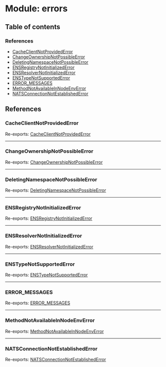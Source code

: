 # Module: errors

## Table of contents

### References

- [CacheClientNotProvidedError](errors.md#cacheclientnotprovidederror)
- [ChangeOwnershipNotPossibleError](errors.md#changeownershipnotpossibleerror)
- [DeletingNamespaceNotPossibleError](errors.md#deletingnamespacenotpossibleerror)
- [ENSRegistryNotInitializedError](errors.md#ensregistrynotinitializederror)
- [ENSResolverNotInitializedError](errors.md#ensresolvernotinitializederror)
- [ENSTypeNotSupportedError](errors.md#enstypenotsupportederror)
- [ERROR\_MESSAGES](errors.md#error_messages)
- [MethodNotAvailableInNodeEnvError](errors.md#methodnotavailableinnodeenverror)
- [NATSConnectionNotEstablishedError](errors.md#natsconnectionnotestablishederror)

## References

### CacheClientNotProvidedError

Re-exports: [CacheClientNotProvidedError](../classes/errors_CacheClientNotProvided.CacheClientNotProvidedError.md)

___

### ChangeOwnershipNotPossibleError

Re-exports: [ChangeOwnershipNotPossibleError](../classes/errors_ChangeOwnershipNotPossibleError.ChangeOwnershipNotPossibleError.md)

___

### DeletingNamespaceNotPossibleError

Re-exports: [DeletingNamespaceNotPossibleError](../classes/errors_DeletingNamespaceNotPossibleError.DeletingNamespaceNotPossibleError.md)

___

### ENSRegistryNotInitializedError

Re-exports: [ENSRegistryNotInitializedError](../classes/errors_ENSRegistryNotInitializedError.ENSRegistryNotInitializedError.md)

___

### ENSResolverNotInitializedError

Re-exports: [ENSResolverNotInitializedError](../classes/errors_ENSResolverNotInitializedError.ENSResolverNotInitializedError.md)

___

### ENSTypeNotSupportedError

Re-exports: [ENSTypeNotSupportedError](../classes/errors_ENSTypeNOtSupportedError.ENSTypeNotSupportedError.md)

___

### ERROR\_MESSAGES

Re-exports: [ERROR\_MESSAGES](../enums/errors_ErrorMessages.ERROR_MESSAGES.md)

___

### MethodNotAvailableInNodeEnvError

Re-exports: [MethodNotAvailableInNodeEnvError](../classes/errors_MethodNotAvailableInNodeError.MethodNotAvailableInNodeEnvError.md)

___

### NATSConnectionNotEstablishedError

Re-exports: [NATSConnectionNotEstablishedError](../classes/errors_NatsConnectionNotEstablishedError.NATSConnectionNotEstablishedError.md)
